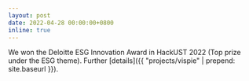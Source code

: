 ```yaml
---
layout: post
date: 2022-04-28 00:00:00+0800
inline: true
---
```


We won the Deloitte ESG Innovation Award in HackUST 2022 (Top prize under the ESG theme). Further [details]({{ "projects/vispie" | prepend: site.baseurl }}).